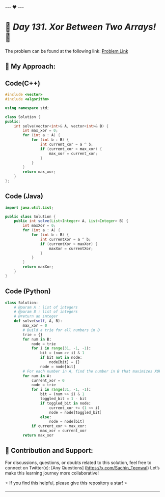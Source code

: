 --- ❤️ ---

# 🚀 _Day 131. Xor Between Two Arrays!_ 🧠


The problem can be found at the following link: [Problem Link](https://www.interviewbit.com/problems/xor-between-two-arrays/)

## 🎯 **My Approach:**


## Code(C++)
```cpp
#include <vector>
#include <algorithm>

using namespace std;

class Solution {
public:
    int solve(vector<int>& A, vector<int>& B) {
        int max_xor = 0;
        for (int a : A) {
            for (int b : B) {
                int current_xor = a ^ b;
                if (current_xor > max_xor) {
                    max_xor = current_xor;
                }
            }
        }
        return max_xor;
    }
};
```

## Code (Java)

```java
import java.util.List;

public class Solution {
    public int solve(List<Integer> A, List<Integer> B) {
        int maxXor = 0;
        for (int a : A) {
            for (int b : B) {
                int currentXor = a ^ b;
                if (currentXor > maxXor) {
                    maxXor = currentXor;
                }
            }
        }
        return maxXor;
    }
}
```

## Code (Python)

```python
class Solution:
    # @param A : list of integers
    # @param B : list of integers
    # @return an integer
    def solve(self, A, B):
        max_xor = 0
        # Build a trie for all numbers in B
        trie = {}
        for num in B:
            node = trie
            for i in range(31, -1, -1):
                bit = (num >> i) & 1
                if bit not in node:
                    node[bit] = {}
                node = node[bit]
        # For each number in A, find the number in B that maximizes XOR
        for num in A:
            current_xor = 0
            node = trie
            for i in range(31, -1, -1):
                bit = (num >> i) & 1
                toggled_bit = 1 - bit
                if toggled_bit in node:
                    current_xor += (1 << i)
                    node = node[toggled_bit]
                else:
                    node = node[bit]
            if current_xor > max_xor:
                max_xor = current_xor
        return max_xor
```



## 🎯 **Contribution and Support:**

For discussions, questions, or doubts related to this solution, feel free to connect on Twitter(x): [Any Questions] (https://x.com/Sachin_Teenwal) Let’s make this learning journey more collaborative!

⭐ If you find this helpful, please give this repository a star! ⭐

---

